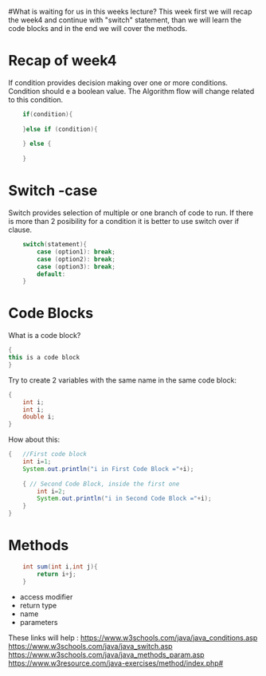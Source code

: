 #What is waiting for us in this weeks lecture?
This week first we will recap the week4 and continue with "switch" statement, than we will learn the code blocks and in the end we will cover the methods.


# Recap of week4
If condition provides decision making over one or more conditions. Condition should e a boolean value.
The Algorithm flow will change related to this condition.

```Java
	if(condition){
	
	}else if (condition){
	
	} else {
	
	}
```
# Switch -case
Switch provides selection of multiple or one branch of code to run. If there is more than 2 posibility for a condition it is better to use switch over if clause.
```Java
	switch(statement){
		case (option1): break;
		case (option2): break;
		case (option3): break;
		default:
	}
```
	
# Code Blocks

What is a code block?
```Java
{
this is a code block
}
```
Try to create 2 variables with the same name in the same code block:
```Java
{
	int i;
	int i;
	double i;
}
```
How about this:
```Java
{	//First code block
	int i=1;
	System.out.println("i in First Code Block ="+i);
	
	{ // Second Code Block, inside the first one
		int i=2;
		System.out.println("i in Second Code Block ="+i);
	}
}
```

# Methods
```Java	
	int sum(int i,int j){
		return i+j;
	}
```
  - access modifier
  - return type 
  - name
  - parameters
  
  
These links will help :
https://www.w3schools.com/java/java_conditions.asp
https://www.w3schools.com/java/java_switch.asp
https://www.w3schools.com/java/java_methods_param.asp
https://www.w3resource.com/java-exercises/method/index.php# 